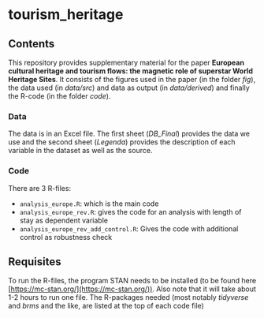 # tourism_heritage

## Contents

This repository provides supplementary material for the paper **European cultural heritage and tourism flows: the magnetic role of superstar World Heritage Sites**. It consists of the figures used in the paper (in the folder *fig*), the data used (in *data/src*) and data as output (in *data/derived*) and finally the R-code (in the folder *code*). 

### Data

The data is in an Excel file. The first sheet (*DB_Final*) provides the data we use and the second sheet (*Legenda*) provides the description of each variable in the dataset as well as the source.

### Code

There are 3 R-files:

- `analysis_europe.R`: which is the main code
- `analysis_europe_rev.R`: gives the code for an analysis with length of stay as dependent variable
- `analysis_europe_rev_add_control.R`: Gives the code with additional control as robustness check

## Requisites

To run the R-files, the program STAN needs to be installed (to be found here [https://mc-stan.org/](https://mc-stan.org/)). Also note that it will take about 1-2 hours to run one file. The R-packages needed (most notably *tidyverse* and *brms* and the like, are listed at the top of each code file)